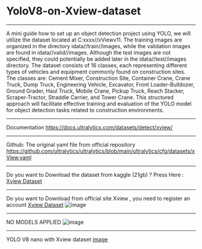 # YoloV8-on-Xview-dataset
___________________________________________________________________________
A mini guide how to set up an object detection project using YOLO, we will utilize the dataset located at C:xxxx//xViewv11. 
The training images are organized in the directory idata//train//images, while the validation images are found in idata//valid//images. 
Although the test images are not specified, they could potentially be added later in the idata//test//images directory. The dataset consists of 16 classes, 
each representing different types of vehicles and equipment commonly found on construction sites. 
The classes are: Cement Mixer, Construction Site, Container Crane, Crane Truck, Dump Truck, Engineering Vehicle, Excavator, Front Loader-Bulldozer,
Ground Grader, Haul Truck, Mobile Crane, Pickup Truck, Reach Stacker, Scraper-Tractor, Straddle Carrier, and Tower Crane. 
This structured approach will facilitate effective training and evaluation of the YOLO model for object detection tasks related to construction environments.
___________________________________________________________________________
Documentation https://docs.ultralytics.com/datasets/detect/xview/
___________________________________________________________________________
Github: The original yaml file from official repository https://github.com/ultralytics/ultralytics/blob/main/ultralytics/cfg/datasets/xView.yaml
___________________________________________________________________________
Do you want to Download the dataset from kaggle (21gb) ? Press Here : [Xview Dataset](https://www.kaggle.com/datasets/hassanmojab/xview-dataset)
___________________________________________________________________________
Do you want to Download from official site Xview , you need to register an account [Xview Dataset](https://challenge.xviewdataset.org/data-download)
![image](https://github.com/user-attachments/assets/29d81d60-f582-42d6-8ada-827da67cc647)
___________________________________________________________________________
NO MODELS APPLIED
![image](https://github.com/user-attachments/assets/8357fecf-7d2c-4882-93e8-f6538288bc52)
___________________________________________________________________________
YOLO V8 nano with Xview dataset
[image](https://github.com/user-attachments/assets/61e2d55c-6ed8-4f15-8491-6f98afd57045)
